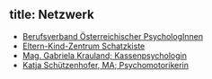 title: Netzwerk
---

- [Berufsverband Österreichischer PsychologInnen](https://www.boep.or.at)
- [Eltern-Kind-Zentrum Schatzkiste](http://www.schatzkiste-augarten.com)
- [Mag. Gabriela Krauland; Kassenpsychologin](http://kassen-psychologin.at)
- [Katja Schützenhofer, MA; Psychomotorikerin](http://www.dasbewegteleben.at)
